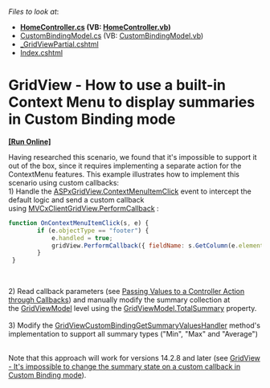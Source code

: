 <!-- default file list -->
*Files to look at*:

* **[HomeController.cs](./CS/SummaryCustomDataBinding/Controllers/HomeController.cs) (VB: [HomeController.vb](./VB/SummaryCustomDataBinding/Controllers/HomeController.vb))**
* [CustomBindingModel.cs](./CS/SummaryCustomDataBinding/Models/CustomBindingModel.cs) (VB: [CustomBindingModel.vb](./VB/SummaryCustomDataBinding/Models/CustomBindingModel.vb))
* [_GridViewPartial.cshtml](./CS/SummaryCustomDataBinding/Views/Home/_GridViewPartial.cshtml)
* [Index.cshtml](./CS/SummaryCustomDataBinding/Views/Home/Index.cshtml)
<!-- default file list end -->
# GridView - How to use a built-in Context Menu to display summaries in Custom Binding mode
<!-- run online -->
**[[Run Online]](https://codecentral.devexpress.com/t243497/)**
<!-- run online end -->


<p>Having researched this scenario, we found that it's impossible to support it out of the box, since it requires implementing a separate action for the ContextMenu features. This example illustrates how to implement this scenario using custom callbacks: <br />1) Handle the <a href="https://documentation.devexpress.com/#AspNet/DevExpressWebASPxGridView_ContextMenuItemClicktopic">ASPxGridView.ContextMenuItemClick</a> event to intercept the default logic and send a custom callback using <a href="https://documentation.devexpress.com/#AspNet/DevExpressWebMVCScriptsMVCxClientGridView_PerformCallbacktopic">MVCxClientGridView.PerformCallback</a> : </p>


```js
function OnContextMenuItemClick(s, e) {
        if (e.objectType == "footer") {            
            e.handled = true;
            gridView.PerformCallback({ fieldName: s.GetColumn(e.elementIndex).fieldName, customCommand: e.item.name });            
        }
 }

```


<p> </p>
<p>2) Read callback parameters (see <a href="https://documentation.devexpress.com/#AspNet/CustomDocument9941">Passing Values to a Controller Action through Callbacks</a>) and manually modify the summary collection at the <a href="https://documentation.devexpress.com/#AspNet/clsDevExpressWebMvcGridViewModeltopic">GridViewModel</a> level using the <a href="https://documentation.devexpress.com/#AspNet/DevExpressWebMvcGridViewModel_TotalSummarytopic">GridViewModel.TotalSummary</a> property. <br /><br />3) Modify the <a href="https://documentation.devexpress.com/#AspNet/DevExpressWebMvcGridViewCustomBindingGetSummaryValuesHandlertopic">GridViewCustomBindingGetSummaryValuesHandler</a> method's implementation to support all summary types ("Min", "Max" and "Average") <br /><br /></p>
<p>Note that this approach will work for versions 14.2.8 and later (see <a href="https://www.devexpress.com/Support/Center/p/T238082">GridView - It's impossible to change the summary state on a custom callback in Custom Binding mode</a>).</p>

<br/>


